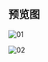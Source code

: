 ## 预览图

![01](https://github.com/jackloves111/EMBY.JS.CSS/assets/89971817/a4d599c4-9d91-4e9b-a995-bed68713d679)

![02](https://github.com/jackloves111/EMBY.JS.CSS/assets/89971817/c8a65fac-6d76-4adb-9581-a4d5c20aeb3c)
